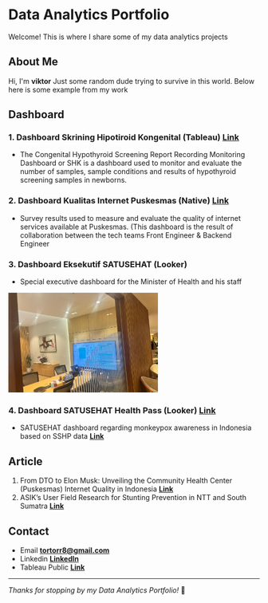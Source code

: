 # Data Analytics Portfolio

Welcome! This is where I share some of my data analytics projects

## About Me

Hi, I'm **viktor** Just some random dude trying to survive in this world.
Below here is some example from my work

## Dashboard
### 1. Dashboard Skrining Hipotiroid Kongenital (Tableau) **[Link](https://satusehat.kemkes.go.id/data/dashboard/356410b6-2335-4d54-9099-aa16a51498e1)**
- The Congenital Hypothyroid Screening Report Recording Monitoring Dashboard or SHK is a dashboard used to monitor and evaluate the number of samples, sample conditions and results of hypothyroid screening samples in newborns.
### 2. Dashboard Kualitas Internet Puskesmas (Native) **[Link](https://satusehat.kemkes.go.id/data/dashboard/2698b2e4-ec08-471f-aa71-ff3d05927600)**
- Survey results used to measure and evaluate the quality of internet services available at Puskesmas. (This dashboard is the result of collaboration between the tech teams Front Engineer & Backend Engineer
### 3. Dashboard Eksekutif SATUSEHAT (Looker)
- Special executive dashboard for the Minister of Health and his staff
 <img src="https://github.com/tortorr/Portfolio/blob/main/image/dash_eksekutif1.jpg?raw=true" alt="Alt Text" width="300" height="200">
<!--![alt text](https://github.com/tortorr/Viktor/blob/main/image/dash_eksekutif1.jpg?raw=true)-->

### 4. Dashboard SATUSEHAT Health Pass (Looker) **[Link](https://lookerstudio.google.com/reporting/1355e0b1-303c-4569-b503-a52b225de0ea)**
- SATUSEHAT dashboard regarding monkeypox awareness in Indonesia based on SSHP data **[Link](https://sshp.kemkes.go.id/)**

## Article
1. From DTO to Elon Musk: Unveiling the Community Health Center (Puskesmas) Internet Quality in Indonesia **[Link](https://medium.com/@dtokemkes/from-dto-to-elon-musk-unveiling-the-community-health-center-puskesmas-internet-quality-in-cdb506e1e38d)**
2. ASIK’s User Field Research for Stunting Prevention in NTT and South Sumatra **[Link](https://medium.com/@dtokemkes/asiks-user-field-research-for-stunting-prevention-in-ntt-and-south-sumatra-dc25fa514d75)**

## Contact
- Email **tortorr8@gmail.com**
- Linkedin **[LinkedIn](https://www.linkedin.com/in/viktorwibowo/)**
- Tableau Public **[Link](https://public.tableau.com/app/profile/viktor8620/vizzes)**

---
*Thanks for stopping by my Data Analytics Portfolio!* 🚀
